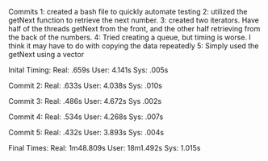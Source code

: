 Commits
1: created a bash file to quickly automate testing
2: utilized the getNext function to retrieve the next number. 
3: created two iterators. Have half of the threads getNext from the front, and
    the other half retrieving from the back of the numbers.
4: Tried creating a queue, but timing is worse. I think it may have to do with copying the
    data repeatedly
5: Simply used the getNext using a vector

Inital Timing:
Real: .659s
User: 4.141s
Sys: .005s

Commit 2:
Real: .633s
User: 4.038s
Sys: .010s

Commit 3:
Real: .486s
User: 4.672s
Sys .002s

Commit 4:
Real: .534s
User: 4.268s
Sys: .007s

Commit 5: 
Real: .432s
User: 3.893s
Sys: .004s

Final Times:
Real: 1m48.809s
User: 18m1.492s
Sys: 1.015s
